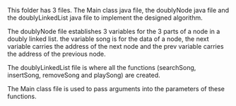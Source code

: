 This folder has 3 files. The Main class java file, the doublyNode java file and the doublyLinkedList java file to implement the designed algorithm.

The doublyNode file establishes 3 variables for the 3 parts of a node in a doubly linked list.
the variable song is for the data of a node, the next variable carries the address of the next node and the prev variable carries the address of the previous node.

The doublyLinkedList file is where all the functions (searchSong, insertSong,  removeSong and playSong) are created.

The Main class file is used to pass arguments into the parameters of these functions.
